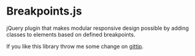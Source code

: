 # Breakpoints.js

jQuery plugin that makes modular responsive design possible by adding classes to elements based on defined breakpoints.

If you like this library throw me some change on [gittip](https://www.gittip.com/jstoutenburg/).

<script data-gittip-username="jstoutenburg"
        data-gittip-widget="button"
        src="//gttp.co/v1.js"\>
</script\>

## Bower

```shell
bower install --save breakpoints-js
```



## Why?

Let's say I have a block in a responsive design. I have three versions of the block: "small", "medium",
and "large". Imagine this block in a single column layout. It starts off at "medium", then stretches
to "large", until eventually another column is introduced, and it goes to "small" because the column
it is in is made smaller in order to fit the newly added column. This same sort of thing happens as
each additional column is introduced and the columns stretch. Until a better term comes along, we can
call this "modular responsive design".

But with media queries, this is not easy to do. You end up copying rules across breakpoints in order
to reproduce the layout of the block. Media queries are only concerned with the width of the screen,
whereas the layout of the block is determined by the width of the block itself. It would be much
easier to accomplish this if breakpoints were defined on individual blocks rather than on the screen.

Enter `breakpoints.js`, a jQuery plugin that makes modular responsive design possible by adding
classes to elements based on defined breakpoints. And voila! You have modular responsive design.



## How it works

Configure the breakpoints for individual elements.

```javascript
$(function () {

  $.breakpoints({
    '.article': {
      'small': [0, 320],
      'medium': [320, 480],
      'large': [480, null]
    }
  });

});
```

This example defines breakpoints for all elements matching the `.article` jQuery selector string.
Each breakpoint has a name (`small`, `medium`, `large`) each with a range of widths.

You can also define breakpoints one by one like so:

```javascript
$(function () {

  $('.article')
    .breakpoint('small', 0, 320)
    .breakpoint('medium', 320, 480)
    .breakpoint('large', 480, null);

});
```

The breakpoint name will be added to the element when the element width matches the breakpoint range.
Once breakpoints are defined, style the classes corresponding to the breakpoints.

See the [demo](http://reusables.io/breakpoints.js/demo/) for a full example.


## API

### `.breakpoint(name, min, max)`

Defines a breakpoint for matched elements.

On document load and window resize, if the element width matches the breakpoint (min <= width < max)
the provided name will be added as a class on the element.


#### Parameters

##### `name`
Type: `String`
Class name will be added to element for styling.

##### `min`
Type: `Number`
Minimum width for breakpoint. Defaults to `0` if falsy.

##### `max`
Type: `Number`
Maximum width for breakpoint. Defaults to `Infinity` if falsy.


#### Return

Returns original jQuery elements for method chaining.


#### Example

```javascript
$('.slider').breakpoint('small', 0, 320)
  .breakpoint('medium', 320, 480)
  .breakpoint('large', 480, null);
```


### `jQuery.breakpoints(config)`

Defines a set of breakpoints.


#### Parameters

##### config
Type: `Object`
jQuery selector strings as keys, list of breakpoints as values. Breakpoint
lists are keyed by breakpoint name. The value of each breakpoint is an array containing the
breakpoint min and max.


#### Example

```javascript
$.breakpoints({
  '.test': {
    'small': [0, 320],
    'medium': [320, 480],
    'large': [480, null]
  }
});
```

